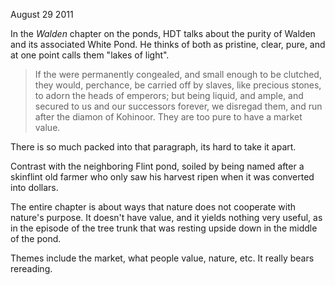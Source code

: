 August 29 2011

In the *Walden* chapter on the ponds, HDT talks about the purity of
Walden and its associated White Pond. He thinks of both as pristine,
clear, pure, and at one point calls them "lakes of light". 

> If the were permanently congealed, and small enough to be clutched,
> they would, perchance, be carried off by slaves, like precious stones,
> to adorn the heads of emperors; but being liquid, and ample, and
> secured to us and our successors forever, we disregad them, and run
> after the diamon of Kohinoor. They are too pure to have a market
> value.

There is so much packed into that paragraph, its hard to take it apart. 

Contrast with the neighboring Flint pond, soiled by being named after a
skinflint old farmer who only saw his harvest ripen when it was
converted into dollars. 

The entire chapter is about ways that nature does not cooperate with
nature's purpose. It doesn't have value, and it yields nothing very
useful, as in the episode of the tree trunk that was resting upside down
in the middle of the pond.  

Themes include the market, what people value, nature, etc. It really
bears rereading.


